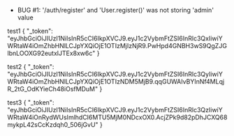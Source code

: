 - BUG #1: '/auth/register' and 'User.register()' was not storing 'admin' value


test1
{
  "_token": "eyJhbGciOiJIUzI1NiIsInR5cCI6IkpXVCJ9.eyJ1c2VybmFtZSI6InRlc3QxIiwiYWRtaW4iOmZhbHNlLCJpYXQiOjE1OTIzMjIzNjR9.PwHpd4GNBH3wS9QgZJGlbnLOOXG92eutxlJTEx8xw6c"
}

test2
{
    "_token": "eyJhbGciOiJIUzI1NiIsInR5cCI6IkpXVCJ9.eyJ1c2VybmFtZSI6InRlc3QyIiwiYWRtaW4iOmZhbHNlLCJpYXQiOjE1OTIzNDM5MjB9.qqGUWAIvBYInNf4MLqjR_2tG_OdKYieCh48iOsfMDuM"
}

test3
{
    "_token": "eyJhbGciOiJIUzI1NiIsInR5cCI6IkpXVCJ9.eyJ1c2VybmFtZSI6InRlc3QzIiwiYWRtaW4iOnRydWUsImlhdCI6MTU5MjM0NDcxOX0.AcjZPk9d82pDhJCXQ68mykpL42sCcKzdqh0_506jGvU"
}